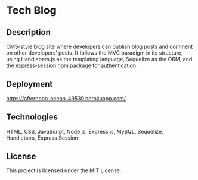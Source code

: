 # Tech Blog

## Description

CMS-style blog site where developers can publish blog posts and comment on other developers’ posts. It follows the MVC paradigm in its structure, using Handlebars.js as the templating language, Sequelize as the ORM, and the express-session npm package for authentication.

## Deployment

https://afternoon-ocean-49539.herokuapp.com/

## Technologies

HTML, CSS, JavaScript, Node.js, Express.js, MySQL, Sequelize, Handlebars, Express Session

## License

This project is licensed under the MIT License.

